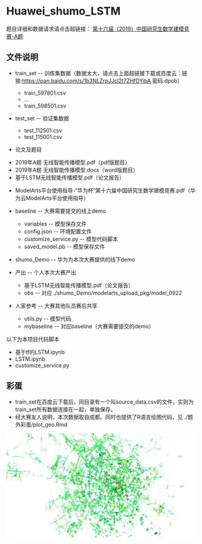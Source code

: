 # Huawei_shumo_LSTM
题目详细和数据请求请点击超链接：
[第十六届（2019）中国研究生数学建模竞赛-A题](https://developer.huaweicloud.com/competition/competitions/1000013923/introduction)

## 文件说明
* train_set -- 训练集数据（数据太大，请点击上面超链接下载或百度云：链接:https://pan.baidu.com/s/1b3NLZrpJJcl2t7ZHfDYibA  密码:dpob）
  -  train_597801.csv
  -  ...
  - train_598501.csv
* test_set -- 验证集数据
  - test_112501.csv
  - test_115001.csv
  
 * 论文及题目
  - 2019年A题  无线智能传播模型.pdf（pdf版题目）
  - 2019年A题  无线智能传播模型.docx（word版题目）
  - 基于LSTM无线智能传播模型.pdf（论文报告）
  
* ModelArts平台使用指导-“华为杯”第十六届中国研究生数学建模竞赛.pdf（华为云ModelArts平台使用指导）
* baseline -- 大赛需要提交的线上demo
  - variables -- 模型保存文件
  - config.json -- 环境配置文件
  - customize_service.py -- 模型代码脚本
  - saved_model.pb -- 模型保存文件
  
* shumo_Demo -- 华为为本次大赛提供的线下demo
* 产出 -- 个人本次大赛产出
  - 基于LSTM无线智能传播模型.pdf（论文报告）
  - obs -- 对应 ./shumo_Demo/modelarts_upload_pkg/model_0922
* 人家参考 -- 大赛其他队员赛后共享
  - utils.py -- 模型代码
  - mybaseline -- 对应baseline（大赛需要提交的demo）

以下为本项目代码脚本
* 基于tf的LSTM.ipynb
* LSTM.ipynb
* customize_service.py

## 彩蛋
* train_set在百度云下载后，同目录有一个叫source_data.csv的文件，实则为train_set所有数据连接在一起，单独保存。
* 经大赛友人说明，本次数据取自成都。同时也提供了R语言绘图代码，见 ./题外彩蛋/plot_geo.Rmd

![image](https://github.com/Aplicity/Huawei_shumo_LSTM/blob/master/%E9%A2%98%E5%A4%96%E5%BD%A9%E8%9B%8B/data_show.jpeg)

